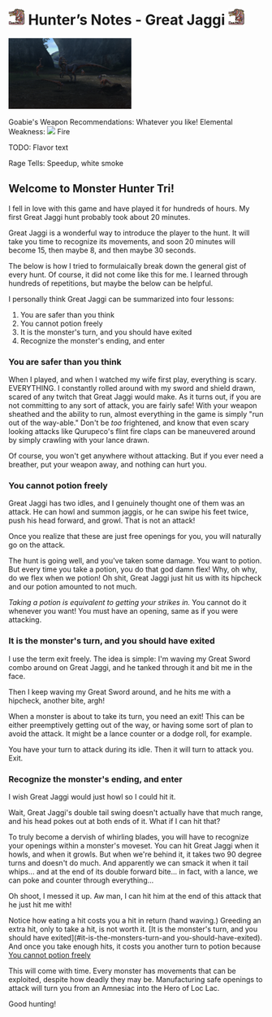 # <img src="icons/great-jaggi.png" width="32px"> Hunter’s Notes - Great Jaggi <img src="icons/great-jaggi.png" width="32px">

<p float="left">
<img src="images/great-jaggi.png" width="48%">
<p float="left">

Goabie's Weapon Recommendations: Whatever you like!
Elemental Weakness: <img src="icons/-status-Firelight.png" width="20px"> Fire

TODO: Flavor text

Rage Tells: Speedup, white smoke

## Welcome to Monster Hunter Tri!
I fell in love with this game and have played it for hundreds of hours. My first Great Jaggi hunt probably took about 20 minutes.

Great Jaggi is a wonderful way to introduce the player to the hunt. It will take you time to recognize its movements, and soon 20 minutes will become 15, then maybe 8, and then maybe 30 seconds.

The below is how I tried to formulaically break down the general gist of every hunt. Of course, it did not come like this for me. I learned through hundreds of repetitions, but maybe the below can be helpful.

I personally think Great Jaggi can be summarized into four lessons:
1. You are safer than you think
2. You cannot potion freely
3. It is the monster's turn, and you should have exited
4. Recognize the monster's ending, and enter

### You are safer than you think
When I played, and when I watched my wife first play, everything is scary. EVERYTHING. I constantly rolled around with my sword and shield drawn, scared of any twitch that Great Jaggi would make. As it turns out, if you are not committing to any sort of attack, you are fairly safe! With your weapon sheathed and the ability to run, almost everything in the game is simply "run out of the way-able." Don't be *too* frightened, and know that even scary looking attacks like Qurupeco's flint fire claps can be maneuvered around by simply crawling with your lance drawn.

Of course, you won't get anywhere without attacking. But if you ever need a breather, put your weapon away, and nothing can hurt you.

### You cannot potion freely
Great Jaggi has two idles, and I genuinely thought one of them was an attack. He can howl and summon jaggis, or he can swipe his feet twice, push his head forward, and growl. That is not an attack!

Once you realize that these are just free openings for you, you will naturally go on the attack.

The hunt is going well, and you've taken some damage. You want to potion. But every time you take a potion, you do that god damn flex! Why, oh why, do we flex when we potion! Oh shit, Great Jaggi just hit us with its hipcheck and our potion amounted to not much.

*Taking a potion is equivalent to getting your strikes in.* You cannot do it whenever you want! You must have an opening, same as if you were attacking.

### It is the monster's turn, and you should have exited
I use the term exit freely. The idea is simple: I'm waving my Great Sword combo around on Great Jaggi, and he tanked through it and bit me in the face.

Then I keep waving my Great Sword around, and he hits me with a hipcheck, another bite, argh!

When a monster is about to take its turn, you need an exit! This can be either preemptively getting out of the way, or having some sort of plan to avoid the attack. It might be a lance counter or a dodge roll, for example.

You have your turn to attack during its idle. Then it will turn to attack you. Exit.

### Recognize the monster's ending, and enter
I wish Great Jaggi would just howl so I could hit it.

Wait, Great Jaggi's double tail swing doesn't actually have that much range, and his head pokes out at both ends of it. What if I can hit that?

To truly become a dervish of whirling blades, you will have to recognize your openings within a monster's moveset. You can hit Great Jaggi when it howls, and when it growls. But when we're behind it, it takes two 90 degree turns and doesn't do much. And apparently we can smack it when it tail whips... and at the end of its double forward bite...  in fact, with a lance, we can poke and counter through everything...

Oh shoot, I messed it up. Aw man, I can hit him at the end of this attack that he just hit me with!

Notice how eating a hit costs you a hit in return (hand waving.) Greeding an extra hit, only to take a hit, is not worth it. [It is the monster's turn, and you should have exited](#it-is-the-monsters-turn-and you-should-have-exited). And once you take enough hits, it costs you another turn to potion because [You cannot potion freely](#you-cannot-potion-freely)

This will come with time. Every monster has movements that can be exploited, despite how deadly they may be. Manufacturing safe openings to attack will turn you from an Amnesiac into the Hero of Loc Lac.

Good hunting!


